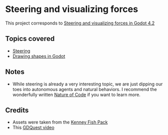 # Steering and visualizing forces

This project corresponds to [Steering and visualizing forces in Godot 4.2](https://www.youtube.com/watch?v=yUa1WxSXprI)

## Topics covered

- [Steering](https://natureofcode.com/autonomous-agents/)
- [Drawing shapes in Godot](https://docs.godotengine.org/en/stable/tutorials/2d/custom_drawing_in_2d.html)

## Notes

- While steering is already a very interesting topic, we are just dipping our toes into autonomous agents and natural behaviors. I recommend the wonderfully written [Nature of Code](https://natureofcode.com) if you want to learn more. 

## Credits

- Assets were taken from the [Kenney Fish Pack](https://kenney.nl/assets/fish-pack)
- This [GDQuest video](https://www.youtube.com/watch?v=UWlErVIJIw0)
